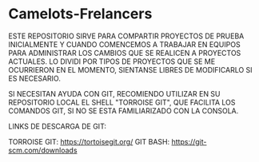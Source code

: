 # Camelots-Frelancers #

ESTE REPOSITORIO SIRVE PARA COMPARTIR PROYECTOS DE PRUEBA INICIALMENTE Y CUANDO COMENCEMOS A TRABAJAR EN EQUIPOS
PARA ADMINISTRAR LOS CAMBIOS QUE SE REALICEN A PROYECTOS ACTUALES. LO DIVIDI POR TIPOS DE PROYECTOS QUE SE ME OCURRIERON
EN EL MOMENTO, SIENTANSE LIBRES DE MODIFICARLO SI ES NECESARIO.

SI NECESITAN AYUDA CON GIT, RECOMIENDO UTILIZAR EN SU REPOSITORIO LOCAL EL SHELL "TORROISE GIT", QUE FACILITA LOS
COMANDOS GIT, SI NO SE ESTA FAMILIARIZADO CON LA CONSOLA.

LINKS DE DESCARGA DE GIT:

TORROISE GIT: https://tortoisegit.org/
GIT BASH: https://git-scm.com/downloads